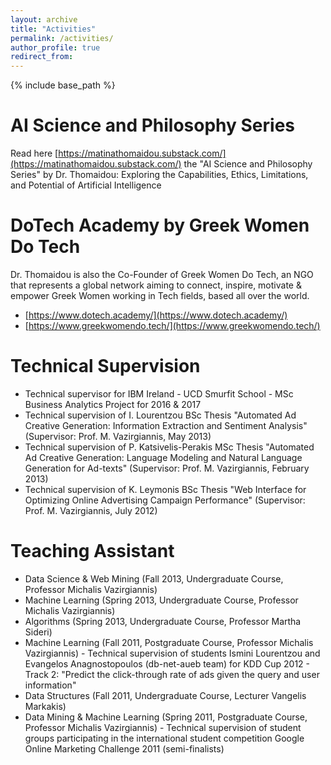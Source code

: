 ```yaml
---
layout: archive
title: "Activities"
permalink: /activities/
author_profile: true
redirect_from:
---
```


{% include base_path %}


AI Science and Philosophy Series
======
Read here [https://matinathomaidou.substack.com/](https://matinathomaidou.substack.com/) the "AI Science and Philosophy Series" by Dr. Thomaidou: Exploring the Capabilities, Ethics, Limitations, and Potential of Artificial Intelligence

DoTech Academy by Greek Women Do Tech
======
Dr. Thomaidou is also the Co-Founder of Greek Women Do Tech, an NGO that represents a global network aiming to connect, inspire, motivate & empower Greek Women working in Tech fields, based all over the world.
* [https://www.dotech.academy/](https://www.dotech.academy/)
* [https://www.greekwomendo.tech/](https://www.greekwomendo.tech/)

Technical Supervision
======
* Technical supervisor for IBM Ireland - UCD Smurfit School - MSc Business Analytics Project for 2016 & 2017
* Technical supervision of I. Lourentzou BSc Thesis "Automated Ad Creative Generation: Information Extraction and Sentiment Analysis" (Supervisor: Prof. M. Vazirgiannis, May 2013)
* Technical supervision of P. Katsivelis-Perakis MSc Thesis "Automated Ad Creative Generation: Language Modeling and Natural Language Generation for Ad-texts" (Supervisor: Prof. M. Vazirgiannis, February 2013)
* Technical supervision of K. Leymonis BSc Thesis "Web Interface for Optimizing Online Advertising Campaign Performance" (Supervisor: Prof. M. Vazirgiannis, July 2012)


Teaching Assistant
======
* Data Science & Web Mining (Fall 2013, Undergraduate Course, Professor Michalis Vazirgiannis)
* Machine Learning (Spring 2013, Undergraduate Course, Professor Michalis Vazirgiannis)
* Algorithms (Spring 2013, Undergraduate Course, Professor Martha Sideri)
* Machine Learning (Fall 2011, Postgraduate Course, Professor Michalis Vazirgiannis) - Technical supervision of students Ismini Lourentzou and Evangelos Anagnostopoulos (db-net-aueb team) for KDD Cup 2012 - Track 2: "Predict the click-through rate of ads given the query and user information"
* Data Structures (Fall 2011, Undergraduate Course, Lecturer Vangelis Markakis)
* Data Mining & Machine Learning (Spring 2011, Postgraduate Course, Professor Michalis Vazirgiannis) - Technical supervision of student groups participating in the international student competition Google Online Marketing Challenge 2011 (semi-finalists)
